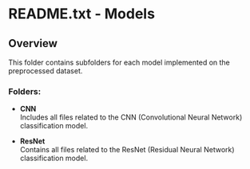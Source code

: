 # README.txt - Models

## Overview
This folder contains subfolders for each model implemented on the preprocessed dataset.

### Folders:
- **CNN**  
  Includes all files related to the CNN (Convolutional Neural Network) classification model.

- **ResNet**  
  Contains all files related to the ResNet (Residual Neural Network) classification model.
